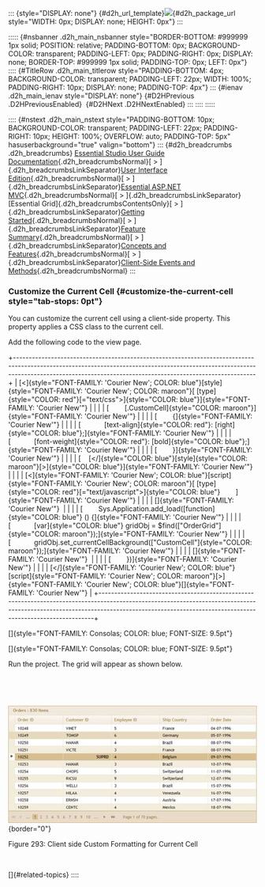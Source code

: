 ::: {style="DISPLAY: none"}
[](ms-xhelp:///?Id=d2h_url_template){#d2h_url_template}![](!package_url!){#d2h_package_url style="WIDTH: 0px; DISPLAY: none; HEIGHT: 0px"}
:::

::::: {#nsbanner .d2h_main_nsbanner style="BORDER-BOTTOM: #999999 1px solid; POSITION: relative; PADDING-BOTTOM: 0px; BACKGROUND-COLOR: transparent; PADDING-LEFT: 0px; PADDING-RIGHT: 0px; DISPLAY: none; BORDER-TOP: #999999 1px solid; PADDING-TOP: 0px; LEFT: 0px"}
:::: {#TitleRow .d2h_main_titlerow style="PADDING-BOTTOM: 4px; BACKGROUND-COLOR: transparent; PADDING-LEFT: 22px; WIDTH: 100%; PADDING-RIGHT: 10px; DISPLAY: none; PADDING-TOP: 4px"}
::: {#ienav .d2h_main_ienav style="DISPLAY: none"}
[](ms-xhelp:///?Id=eea082f8-b878-49e2-962b-6448c2b95e78){#D2HPrevious .D2HPreviousEnabled}  [](ms-xhelp:///?Id=7ce51ac4-a849-45ec-a961-72ffa6aecca6){#D2HNext .D2HNextEnabled}
:::
::::
:::::

:::: {#nstext .d2h_main_nstext style="PADDING-BOTTOM: 10px; BACKGROUND-COLOR: transparent; PADDING-LEFT: 22px; PADDING-RIGHT: 10px; HEIGHT: 100%; OVERFLOW: auto; PADDING-TOP: 5px" hasuserbackground="true" valign="bottom"}
::: {#d2h_breadcrumbs .d2h_breadcrumbs}
[Essential Studio User Guide Documentation](ms-xhelp:///?Id=12457748-09e3-4d74-a240-8e049cedf030){.d2h_breadcrumbsNormal}[ \> ]{.d2h_breadcrumbsLinkSeparator}[User Interface Edition](ms-xhelp:///?Id=c29296b7-531c-413b-a0ec-488ca1f7f669){.d2h_breadcrumbsNormal}[ \> ]{.d2h_breadcrumbsLinkSeparator}[Essential ASP.NET MVC](ms-xhelp:///?Id=4b14e7d1-65c4-4f67-b1aa-2c37709905a5){.d2h_breadcrumbsNormal}[ \> ]{.d2h_breadcrumbsLinkSeparator}[Essential Grid]{.d2h_breadcrumbsContentsOnly}[ \> ]{.d2h_breadcrumbsLinkSeparator}[Getting Started](ms-xhelp:///?Id=c7ed3902-b25b-4170-be58-1d3d0b57748a){.d2h_breadcrumbsNormal}[ \> ]{.d2h_breadcrumbsLinkSeparator}[Feature Summary](ms-xhelp:///?Id=1923e679-441a-44e0-9bca-e0e50988a857){.d2h_breadcrumbsNormal}[ \> ]{.d2h_breadcrumbsLinkSeparator}[Concepts and Features](ms-xhelp:///?Id=4a1657fa-4756-42b9-9153-aebf5dcfc503){.d2h_breadcrumbsNormal}[ \> ]{.d2h_breadcrumbsLinkSeparator}[Client-Side Events and Methods](ms-xhelp:///?Id=a04b3f42-5102-444d-9d48-83d2d985ac5d){.d2h_breadcrumbsNormal}
:::

### Customize the Current Cell {#customize-the-current-cell style="tab-stops: 0pt"}

You can customize the current cell using a client-side property. This property applies a CSS class to the current cell.

Add the following code to the view page.

+----------------------------------------------------------------------------------------------------------------------------------------------------------------------------------------------------------------------------------------+
| [\<]{style="FONT-FAMILY: 'Courier New'; COLOR: blue"}[style]{style="FONT-FAMILY: 'Courier New'; COLOR: maroon"}[ [type]{style="COLOR: red"}[=\"text/css\"\>]{style="COLOR: blue"}]{style="FONT-FAMILY: 'Courier New'"}                 |
|                                                                                                                                                                                                                                        |
| [        [.CustomCell]{style="COLOR: maroon"}]{style="FONT-FAMILY: 'Courier New'"}                                                                                                                                                     |
|                                                                                                                                                                                                                                        |
| [        {]{style="FONT-FAMILY: 'Courier New'"}                                                                                                                                                                                        |
|                                                                                                                                                                                                                                        |
| [            [text-align]{style="COLOR: red"}: [right]{style="COLOR: blue"};]{style="FONT-FAMILY: 'Courier New'"}                                                                                                                      |
|                                                                                                                                                                                                                                        |
| [            [font-weight]{style="COLOR: red"}: [bold]{style="COLOR: blue"};]{style="FONT-FAMILY: 'Courier New'"}                                                                                                                      |
|                                                                                                                                                                                                                                        |
| [        }]{style="FONT-FAMILY: 'Courier New'"}                                                                                                                                                                                        |
|                                                                                                                                                                                                                                        |
| [    [\</]{style="COLOR: blue"}[style]{style="COLOR: maroon"}[\>]{style="COLOR: blue"}]{style="FONT-FAMILY: 'Courier New'"}                                                                                                            |
|                                                                                                                                                                                                                                        |
| [\<]{style="FONT-FAMILY: 'Courier New'; COLOR: blue"}[script]{style="FONT-FAMILY: 'Courier New'; COLOR: maroon"}[ [type]{style="COLOR: red"}[=\"text/javascript\"\>]{style="COLOR: blue"}        ]{style="FONT-FAMILY: 'Courier New'"} |
|                                                                                                                                                                                                                                        |
| []{style="FONT-FAMILY: 'Courier New'"}                                                                                                                                                                                                 |
|                                                                                                                                                                                                                                        |
| [        Sys.Application.add_load([function]{style="COLOR: blue"} () {]{style="FONT-FAMILY: 'Courier New'"}                                                                                                                            |
|                                                                                                                                                                                                                                        |
| [            [var]{style="COLOR: blue"} gridObj = \$find([\"OrderGrid\"]{style="COLOR: maroon"});]{style="FONT-FAMILY: 'Courier New'"}                                                                                                 |
|                                                                                                                                                                                                                                        |
| [            gridObj.set_currentCellBackground([\"CustomCell\"]{style="COLOR: maroon"});]{style="FONT-FAMILY: 'Courier New'"}                                                                                                          |
|                                                                                                                                                                                                                                        |
| []{style="FONT-FAMILY: 'Courier New'"}                                                                                                                                                                                                 |
|                                                                                                                                                                                                                                        |
| [        })]{style="FONT-FAMILY: 'Courier New'"}                                                                                                                                                                                       |
|                                                                                                                                                                                                                                        |
| [\</]{style="FONT-FAMILY: 'Courier New'; COLOR: blue"}[script]{style="FONT-FAMILY: 'Courier New'; COLOR: maroon"}[\>]{style="FONT-FAMILY: 'Courier New'; COLOR: blue"}[]{style="FONT-FAMILY: 'Courier New'"}                           |
+----------------------------------------------------------------------------------------------------------------------------------------------------------------------------------------------------------------------------------------+

[]{style="FONT-FAMILY: Consolas; COLOR: blue; FONT-SIZE: 9.5pt"} 

[]{style="FONT-FAMILY: Consolas; COLOR: blue; FONT-SIZE: 9.5pt"} 

Run the project. The grid will appear as shown below.

 

 

![](ImagesExt/image58_261.jpg){border="0"}

Figure 293: Client side Custom Formatting for Current Cell

 

[]{#related-topics}
::::
